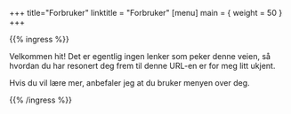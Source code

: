 +++
title="Forbruker"
linktitle = "Forbruker"
[menu]
main = { weight = 50 }
+++

{{% ingress %}}

Velkommen hit! Det er egentlig ingen lenker som peker denne veien, så hvordan du har resonert
deg frem til denne URL-en er for meg litt ukjent.

Hvis du vil lære mer, anbefaler jeg at du bruker menyen over deg.

{{% /ingress %}}
